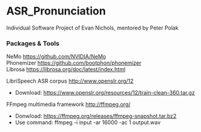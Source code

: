 # ASR_Pronunciation
Individual Software Project of Evan Nichols, mentored by Peter Polak


### Packages & Tools
NeMo https://github.com/NVIDIA/NeMo  
Phonemizer https://github.com/bootphon/phonemizer  
Librosa https://librosa.org/doc/latest/index.html  

LibriSpeech ASR corpus http://www.openslr.org/12
- Download: https://www.openslr.org/resources/12/train-clean-360.tar.gz  

FFmpeg multimedia framework http://ffmpeg.org/
- Donwload: https://ffmpeg.org/releases/ffmpeg-snapshot.tar.bz2  
- Use command: ffmpeg -i input -ar 16000 -ac 1 output.wav  
